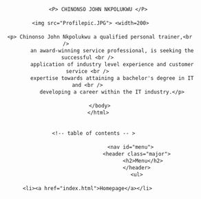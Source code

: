 <html>
	<header>
		
           <P> CHINONSO JOHN NKPOLUKWU </P>
	   
	   <img src="Profilepic.JPG"> <width=200> 
	   
	        <p> Chinonso John Nkpolukwu a qualified personal trainer,<br />              
                    an award-winning service professional, is seeking the successful <br />
                    application of industry level experience and customer service <br />
                    expertise towards attaining a bachelor's degree in IT and <br />
                    developing a career within the IT industry.</p>
		    
		    </body>
            </html> 
	    
	    
	    <!-- table of contents -- >
	    
								<nav id="menu">
									<header class="major">
										<h2>Menu</h2>
									</header>
									<ul>
	                                                                        <li><a href="index.html">Homepage</a></li>


